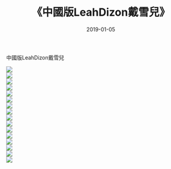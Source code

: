 ﻿---
layout: post
title:  《中國版LeahDizon戴雪兒》
date:   2019-01-05
img: http://img.660000.xyz/Sharelink/性感/2019/中國版LeahDizon戴雪兒/000.jpg
categories: [美女, 清纯, 唯美]
---

中國版LeahDizon戴雪兒

  ![](http://img.660000.xyz/Sharelink/性感/2019/中國版LeahDizon戴雪兒/001.jpg) <br> ![](http://img.660000.xyz/Sharelink/性感/2019/中國版LeahDizon戴雪兒/002.jpg) <br> ![](http://img.660000.xyz/Sharelink/性感/2019/中國版LeahDizon戴雪兒/003.jpg) <br> ![](http://img.660000.xyz/Sharelink/性感/2019/中國版LeahDizon戴雪兒/004.jpg) <br> ![](http://img.660000.xyz/Sharelink/性感/2019/中國版LeahDizon戴雪兒/005.jpg) <br> ![](http://img.660000.xyz/Sharelink/性感/2019/中國版LeahDizon戴雪兒/006.jpg) <br> ![](http://img.660000.xyz/Sharelink/性感/2019/中國版LeahDizon戴雪兒/007.jpg) <br> ![](http://img.660000.xyz/Sharelink/性感/2019/中國版LeahDizon戴雪兒/008.jpg) <br> ![](http://img.660000.xyz/Sharelink/性感/2019/中國版LeahDizon戴雪兒/009.jpg) <br> ![](http://img.660000.xyz/Sharelink/性感/2019/中國版LeahDizon戴雪兒/010.jpg) <br> ![](http://img.660000.xyz/Sharelink/性感/2019/中國版LeahDizon戴雪兒/011.jpg) <br> ![](http://img.660000.xyz/Sharelink/性感/2019/中國版LeahDizon戴雪兒/012.jpg) <br> ![](http://img.660000.xyz/Sharelink/性感/2019/中國版LeahDizon戴雪兒/013.jpg) <br> ![](http://img.660000.xyz/Sharelink/性感/2019/中國版LeahDizon戴雪兒/014.jpg) <br> ![](http://img.660000.xyz/Sharelink/性感/2019/中國版LeahDizon戴雪兒/015.jpg) <br> ![](http://img.660000.xyz/Sharelink/性感/2019/中國版LeahDizon戴雪兒/016.jpg) <br>